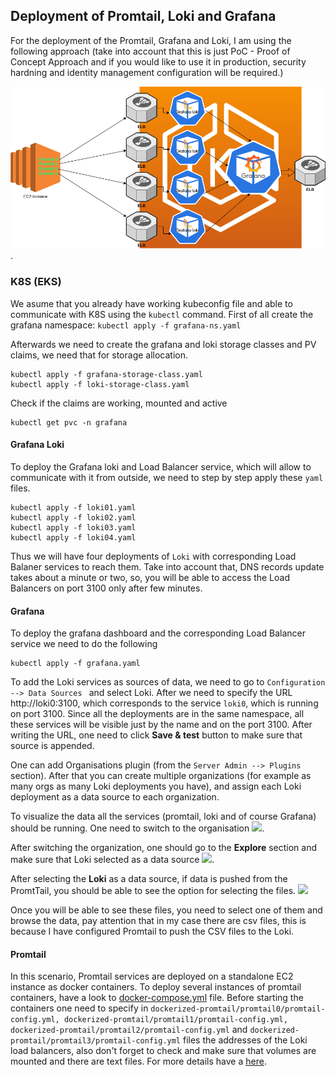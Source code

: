 ## Deployment of Promtail, Loki and Grafana
For the deployment of the Promtail, Grafana and Loki, I am using the following approach (take into account that this is just PoC - Proof of Concept Approach and if you would like to use it in production, security hardning and identity management configuration will be required.)

![](/screenshots/promtaillokigrafanaeks.png).


### K8S (EKS)
We asume that you already have working kubeconfig file and able to communicate with K8S using the ```kubectl``` command. 
First of all create the grafana namespace:
```kubectl apply -f grafana-ns.yaml```

Afterwards we need to create the grafana and loki storage classes and PV claims, we need that for storage allocation.
```
kubectl apply -f grafana-storage-class.yaml
kubectl apply -f loki-storage-class.yaml
```
Check if the claims are working, mounted and active
```
kubectl get pvc -n grafana
```

#### Grafana Loki
To deploy the Grafana loki and Load Balancer service, which will allow to communicate with it from outside, we need to step by step apply these ```yaml``` files.
```
kubectl apply -f loki01.yaml
kubectl apply -f loki02.yaml
kubectl apply -f loki03.yaml
kubectl apply -f loki04.yaml
```
Thus we will have four deployments of ```Loki``` with corresponding Load Balaner services to reach them. Take into account that, DNS records update takes about a minute or two, so, you will be able to access the Load Balancers on port 3100 only after few minutes.

#### Grafana

To deploy the grafana dashboard and the corresponding Load Balancer service we need to do the following
```
kubectl apply -f grafana.yaml
```

To add the Loki services as sources of data, we need to go to ```Configuration --> Data Sources ``` and select Loki. After we need to specify the URL http://loki0:3100, which corresponds to the service ```loki0```, which is running on port 3100. Since all the deployments are in the same namespace, all these services will be visible just by the name and on the port 3100. After writing the URL, one need to click **Save & test** button to make sure that source is appended. 

One can add Organisations plugin (from the ```Server Admin --> Plugins``` section). After that you can create multiple organizations (for example as many orgs as many Loki deployments you have), and assign each Loki deployment as a data source to each organization.

To visualize the data all the services (promtail, loki and of course Grafana) should be running. One need to switch to the organisation ![](/screenshots/switchingorganizations.png).

After switching the organization, one should go to the **Explore** section and  make sure that Loki selected as a data source ![](/screenshots/lokidatasource.png).

After selecting the **Loki** as a data source, if data is pushed from the PromtTail, you should be able to see the option for selecting the files.
![](/screenshots/logsbrowser.png)

Once you will be able to see these files, you need to select one of them and browse the data, pay attention that in my case there are csv files, this is because I have configured Promtail to push the CSV files to the Loki.

#### Promtail
In this scenario, Promtail services are deployed on a standalone EC2 instance as docker containers. To deploy several instances of promtail containers, have a look to [docker-compose.yml](https://github.com/hermag/promtail-loki-grafana/blob/main/eks/dockerized-promtail/docker-compose.yml) file. Before starting the containers one need to specify in ```dockerized-promtail/promtail0/promtail-config.yml, dockerized-promtail/promtail1/promtail-config.yml, dockerized-promtail/promtail2/promtail-config.yml``` and ```dockerized-promtail/promtail3/promtail-config.yml``` files the addresses of the Loki load balancers, also don't forget to check and make sure that volumes are mounted and there are text files. For more details have a [here](https://github.com/hermag/promtail-loki-grafana/tree/main/docker).